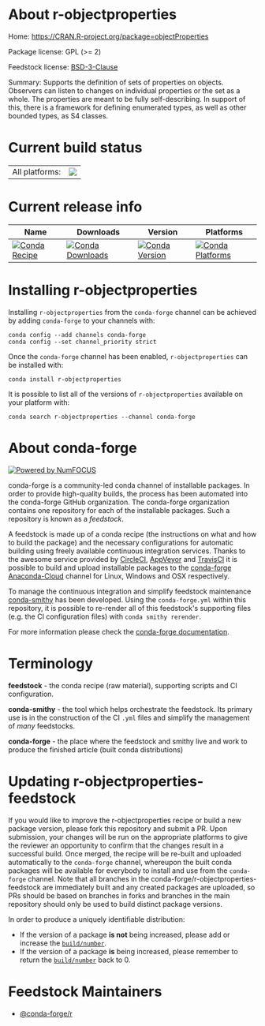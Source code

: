 About r-objectproperties
========================

Home: https://CRAN.R-project.org/package=objectProperties

Package license: GPL (>= 2)

Feedstock license: [BSD-3-Clause](https://github.com/conda-forge/r-objectproperties-feedstock/blob/master/LICENSE.txt)

Summary: Supports the definition of sets of properties on objects. Observers can listen to changes on individual properties or the set as a whole. The properties are meant to be fully self-describing. In support of this, there is a framework for defining enumerated types, as well as other bounded types, as S4 classes.

Current build status
====================


<table><tr><td>All platforms:</td>
    <td>
      <a href="https://dev.azure.com/conda-forge/feedstock-builds/_build/latest?definitionId=2279&branchName=master">
        <img src="https://dev.azure.com/conda-forge/feedstock-builds/_apis/build/status/r-objectproperties-feedstock?branchName=master">
      </a>
    </td>
  </tr>
</table>

Current release info
====================

| Name | Downloads | Version | Platforms |
| --- | --- | --- | --- |
| [![Conda Recipe](https://img.shields.io/badge/recipe-r--objectproperties-green.svg)](https://anaconda.org/conda-forge/r-objectproperties) | [![Conda Downloads](https://img.shields.io/conda/dn/conda-forge/r-objectproperties.svg)](https://anaconda.org/conda-forge/r-objectproperties) | [![Conda Version](https://img.shields.io/conda/vn/conda-forge/r-objectproperties.svg)](https://anaconda.org/conda-forge/r-objectproperties) | [![Conda Platforms](https://img.shields.io/conda/pn/conda-forge/r-objectproperties.svg)](https://anaconda.org/conda-forge/r-objectproperties) |

Installing r-objectproperties
=============================

Installing `r-objectproperties` from the `conda-forge` channel can be achieved by adding `conda-forge` to your channels with:

```
conda config --add channels conda-forge
conda config --set channel_priority strict
```

Once the `conda-forge` channel has been enabled, `r-objectproperties` can be installed with:

```
conda install r-objectproperties
```

It is possible to list all of the versions of `r-objectproperties` available on your platform with:

```
conda search r-objectproperties --channel conda-forge
```


About conda-forge
=================

[![Powered by NumFOCUS](https://img.shields.io/badge/powered%20by-NumFOCUS-orange.svg?style=flat&colorA=E1523D&colorB=007D8A)](http://numfocus.org)

conda-forge is a community-led conda channel of installable packages.
In order to provide high-quality builds, the process has been automated into the
conda-forge GitHub organization. The conda-forge organization contains one repository
for each of the installable packages. Such a repository is known as a *feedstock*.

A feedstock is made up of a conda recipe (the instructions on what and how to build
the package) and the necessary configurations for automatic building using freely
available continuous integration services. Thanks to the awesome service provided by
[CircleCI](https://circleci.com/), [AppVeyor](https://www.appveyor.com/)
and [TravisCI](https://travis-ci.com/) it is possible to build and upload installable
packages to the [conda-forge](https://anaconda.org/conda-forge)
[Anaconda-Cloud](https://anaconda.org/) channel for Linux, Windows and OSX respectively.

To manage the continuous integration and simplify feedstock maintenance
[conda-smithy](https://github.com/conda-forge/conda-smithy) has been developed.
Using the ``conda-forge.yml`` within this repository, it is possible to re-render all of
this feedstock's supporting files (e.g. the CI configuration files) with ``conda smithy rerender``.

For more information please check the [conda-forge documentation](https://conda-forge.org/docs/).

Terminology
===========

**feedstock** - the conda recipe (raw material), supporting scripts and CI configuration.

**conda-smithy** - the tool which helps orchestrate the feedstock.
                   Its primary use is in the construction of the CI ``.yml`` files
                   and simplify the management of *many* feedstocks.

**conda-forge** - the place where the feedstock and smithy live and work to
                  produce the finished article (built conda distributions)


Updating r-objectproperties-feedstock
=====================================

If you would like to improve the r-objectproperties recipe or build a new
package version, please fork this repository and submit a PR. Upon submission,
your changes will be run on the appropriate platforms to give the reviewer an
opportunity to confirm that the changes result in a successful build. Once
merged, the recipe will be re-built and uploaded automatically to the
`conda-forge` channel, whereupon the built conda packages will be available for
everybody to install and use from the `conda-forge` channel.
Note that all branches in the conda-forge/r-objectproperties-feedstock are
immediately built and any created packages are uploaded, so PRs should be based
on branches in forks and branches in the main repository should only be used to
build distinct package versions.

In order to produce a uniquely identifiable distribution:
 * If the version of a package **is not** being increased, please add or increase
   the [``build/number``](https://docs.conda.io/projects/conda-build/en/latest/resources/define-metadata.html#build-number-and-string).
 * If the version of a package **is** being increased, please remember to return
   the [``build/number``](https://docs.conda.io/projects/conda-build/en/latest/resources/define-metadata.html#build-number-and-string)
   back to 0.

Feedstock Maintainers
=====================

* [@conda-forge/r](https://github.com/conda-forge/r/)

